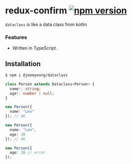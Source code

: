# redux-confirm [![npm version](https://badge.fury.io/js/%40jeemyeong%2Fdataclass.svg)](https://badge.fury.io/js/%40jeemyeong%2Fdataclass)

`dataclass` is like a data class from kotlin

### Features

- Written in TypeScript.

## Installation

```sh
$ npm i @jeemyeong/dataclass
```

```typescript
class Person extends Dataclass<Person> {
  name!: string;
  age!: number | null;
}

new Person({
  name: "Leo"
}); // OK

new Person({
  name: "Leo",
  age: 30
}); // OK

new Person({
  age: 30 // error
});
```
